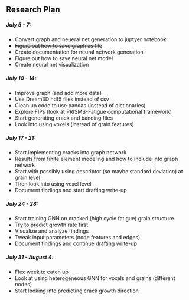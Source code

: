 ## Research Plan

##### July 5 - 7:  
 - Convert graph and neueral net generation to juptyer notebook
 - ~~Figure out how to save graph as file~~
 - Create documentation for neural network generation
 - Figure out how to save neural net model
 - Create neural net visualization

##### July 10 - 14:  
 - Improve graph (and add more data)
 - Use Dream3D hdf5 files instead of csv
 - Clean up code to use pandas (instead of dictionaries)
 - Explore FIPs (look at PRISMS-Fatigue computational framework)
 - Start generating crack and banding files
 - Look into using voxels (instead of grain features)

##### July 17 - 21:  
 - Start implementing cracks into graph network
 - Results from finite element modeling and how to include into graph network
 - Start with possibly using descriptor (so maybe standard deviation) at grain level
 - Then look into using voxel level
 - Document findings and start drafting write-up

##### July 24 - 28:   
 - Start training GNN on cracked (high cycle fatigue) grain structure
 - Try to predict growth rate first
 - Visualize and analyze findings
 - Tweak input parameters (node features and edges)
 - Document findings and continue drafting write-up

##### July 31 - August 4:   
 - Flex week to catch up
 - Look at using heterogeneous GNN for voxels and grains (different nodes)
 - Start looking into predicting crack growth direction
